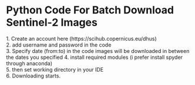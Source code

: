 <h1>Python Code For Batch Download Sentinel-2 Images</h1>
1. Create an account here (https://scihub.copernicus.eu/dhus) <br/>
2. add username and password in the code <br/>
3. Specify date (from:to) in the code images will be downloaded in between the dates you specified
4. install required modules (i prefer install spyder through anaconda) <br/>
5. then set working directory in your IDE <br/>
6. Downloading starts. <br/>
